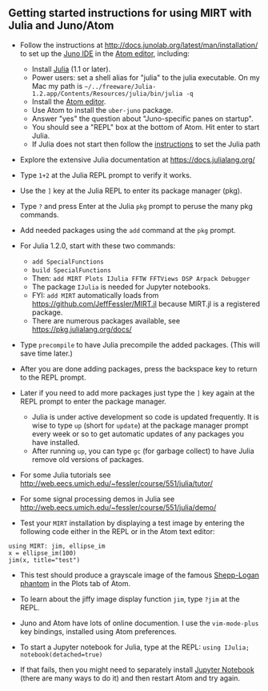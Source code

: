 ## Getting started instructions for using MIRT with Julia and Juno/Atom

* Follow the instructions at
http://docs.junolab.org/latest/man/installation/
to set up the [Juno IDE](https://junolab.org/) in
  the [Atom editor](https://atom.io), including:

  - Install [Julia](https://julialang.org) (1.1 or later).
  - Power users: set a shell alias for "julia" to the julia executable.
On my Mac my path is
`~/../freeware/Julia-1.2.app/Contents/Resources/julia/bin/julia -q`
  - Install the [Atom editor](https://atom.io).
  - Use Atom to install the `uber-juno` package.
  - Answer "yes" the question about "Juno-specific panes on startup".
  - You should see a "REPL" box at the bottom of Atom.  Hit enter to start Julia.
  - If Julia does not start then follow the [instructions](http://docs.junolab.org/latest/man/installation/#Note-1) to set the Julia path

* Explore the extensive Julia documentation at https://docs.julialang.org/
* Type ```1+2``` at the Julia REPL prompt to verify it works.
* Use the `]` key at the Julia REPL to enter its package manager (pkg).
* Type `?` and press Enter at the Julia `pkg` prompt to peruse the many pkg commands.
* Add needed packages using the `add` command at the `pkg` prompt.
* For Julia 1.2.0, start with these two commands:
  - `add SpecialFunctions`
  - `build SpecialFunctions`
  - Then: `add MIRT Plots IJulia FFTW FFTViews DSP Arpack Debugger`
  - The package `IJulia` is needed for Jupyter notebooks.
  - FYI: `add MIRT` automatically loads from https://github.com/JeffFessler/MIRT.jl because MIRT.jl is a registered package.
  - There are numerous packages available, see https://pkg.julialang.org/docs/
* Type `precompile` to have Julia precompile the added packages.
(This will save time later.)
* After you are done adding packages, press the backspace key to return to the REPL prompt.
* Later if you need to add more packages just type the `]` key again at the REPL prompt to enter the package manager.
  - Julia is under active development so code is updated frequently.  It is wise to type `up` (short for `update`) at the package manager prompt every week or so to get automatic updates of any packages you have installed.
  - After running `up`, you can type `gc` (for garbage collect) to have Julia remove old versions of packages.
* For some Julia tutorials see
http://web.eecs.umich.edu/~fessler/course/551/julia/tutor/
* For some signal processing demos in Julia see
http://web.eecs.umich.edu/~fessler/course/551/julia/demo/
* Test your `MIRT` installation by displaying a test image by entering the following code either in the REPL or in the Atom text editor:
```
using MIRT: jim, ellipse_im
x = ellipse_im(100)
jim(x, title="test")
```
* This test should produce a grayscale image of the famous
[Shepp-Logan phantom](https://en.wikipedia.org/wiki/Shepp%E2%80%93Logan_phantom) in the Plots tab of Atom.
* To learn about the jiffy image display function `jim`, type `?jim` at the REPL.
* Juno and Atom have lots of online documention.
I use the `vim-mode-plus` key bindings, installed using Atom preferences.

* To start a Jupyter notebook for Julia, type at the REPL:
`using IJulia; notebook(detached=true)`

* If that fails, then you might need to separately install [Jupyter Notebook](https://jupyter.readthedocs.io/en/latest/install.html)
(there are many ways to do it) and then restart Atom and try again.
